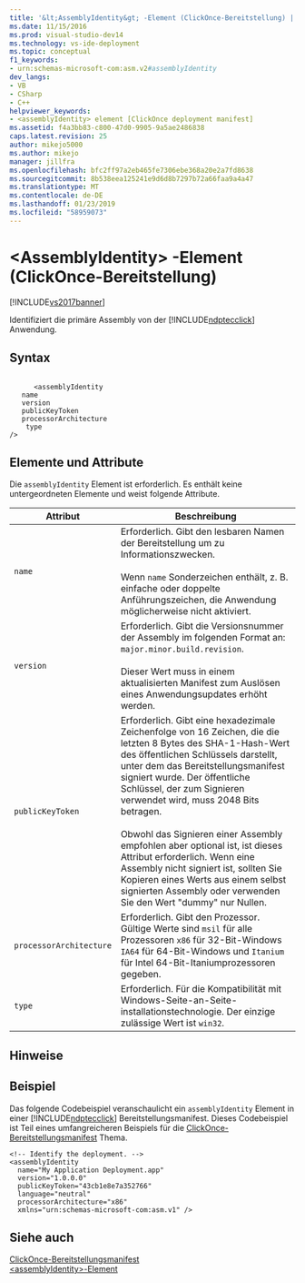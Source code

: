 ```yaml
---
title: '&lt;AssemblyIdentity&gt; -Element (ClickOnce-Bereitstellung) | Microsoft-Dokumentation'
ms.date: 11/15/2016
ms.prod: visual-studio-dev14
ms.technology: vs-ide-deployment
ms.topic: conceptual
f1_keywords:
- urn:schemas-microsoft-com:asm.v2#assemblyIdentity
dev_langs:
- VB
- CSharp
- C++
helpviewer_keywords:
- <assemblyIdentity> element [ClickOnce deployment manifest]
ms.assetid: f4a3bb83-c800-47d0-9905-9a5ae2486838
caps.latest.revision: 25
author: mikejo5000
ms.author: mikejo
manager: jillfra
ms.openlocfilehash: bfc2ff97a2eb465fe7306ebe368a20e2a7fd8638
ms.sourcegitcommit: 8b538eea125241e9d6d8b7297b72a66faa9a4a47
ms.translationtype: MT
ms.contentlocale: de-DE
ms.lasthandoff: 01/23/2019
ms.locfileid: "58959073"
---
```

# <a name="ltassemblyidentitygt-element-clickonce-deployment"></a>&lt;AssemblyIdentity&gt; -Element (ClickOnce-Bereitstellung)
[!INCLUDE[vs2017banner](../includes/vs2017banner.md)]

Identifiziert die primäre Assembly von der [!INCLUDE[ndptecclick](../includes/ndptecclick-md.md)] Anwendung.  
  
## <a name="syntax"></a>Syntax  
  
```  
  
      <assemblyIdentity    
   name   
   version  
   publicKeyToken  
   processorArchitecture  
    type  
/>  
```  
  
## <a name="elements-and-attributes"></a>Elemente und Attribute  
 Die `assemblyIdentity` Element ist erforderlich. Es enthält keine untergeordneten Elemente und weist folgende Attribute.  
  
|Attribut|Beschreibung|  
|---------------|-----------------|  
|`name`|Erforderlich. Gibt den lesbaren Namen der Bereitstellung um zu Informationszwecken.<br /><br /> Wenn `name` Sonderzeichen enthält, z. B. einfache oder doppelte Anführungszeichen, die Anwendung möglicherweise nicht aktiviert.|  
|`version`|Erforderlich. Gibt die Versionsnummer der Assembly im folgenden Format an: `major.minor.build.revision`.<br /><br /> Dieser Wert muss in einem aktualisierten Manifest zum Auslösen eines Anwendungsupdates erhöht werden.|  
|`publicKeyToken`|Erforderlich. Gibt eine hexadezimale Zeichenfolge von 16 Zeichen, die die letzten 8 Bytes des SHA-1-Hash-Wert des öffentlichen Schlüssels darstellt, unter dem das Bereitstellungsmanifest signiert wurde. Der öffentliche Schlüssel, der zum Signieren verwendet wird, muss 2048 Bits betragen.<br /><br /> Obwohl das Signieren einer Assembly empfohlen aber optional ist, ist dieses Attribut erforderlich. Wenn eine Assembly nicht signiert ist, sollten Sie Kopieren eines Werts aus einem selbst signierten Assembly oder verwenden Sie den Wert "dummy" nur Nullen.|  
|`processorArchitecture`|Erforderlich. Gibt den Prozessor. Gültige Werte sind `msil` für alle Prozessoren `x86` für 32-Bit-Windows `IA64` für 64-Bit-Windows und `Itanium` für Intel 64-Bit-Itaniumprozessoren gegeben.|  
|`type`|Erforderlich. Für die Kompatibilität mit Windows-Seite-an-Seite-installationstechnologie. Der einzige zulässige Wert ist `win32`.|  
  
## <a name="remarks"></a>Hinweise  
  
## <a name="example"></a>Beispiel  
 Das folgende Codebeispiel veranschaulicht ein `assemblyIdentity` Element in einer [!INCLUDE[ndptecclick](../includes/ndptecclick-md.md)] Bereitstellungsmanifest. Dieses Codebeispiel ist Teil eines umfangreicheren Beispiels für die [ClickOnce-Bereitstellungsmanifest](../deployment/clickonce-deployment-manifest.md) Thema.  
  
```  
<!-- Identify the deployment. -->  
<assemblyIdentity   
  name="My Application Deployment.app"  
  version="1.0.0.0"  
  publicKeyToken="43cb1e8e7a352766"  
  language="neutral"  
  processorArchitecture="x86"  
  xmlns="urn:schemas-microsoft-com:asm.v1" />  
```  
  
## <a name="see-also"></a>Siehe auch  
 [ClickOnce-Bereitstellungsmanifest](../deployment/clickonce-deployment-manifest.md)   
 [\<assemblyIdentity>-Element](../deployment/assemblyidentity-element-clickonce-application.md)
